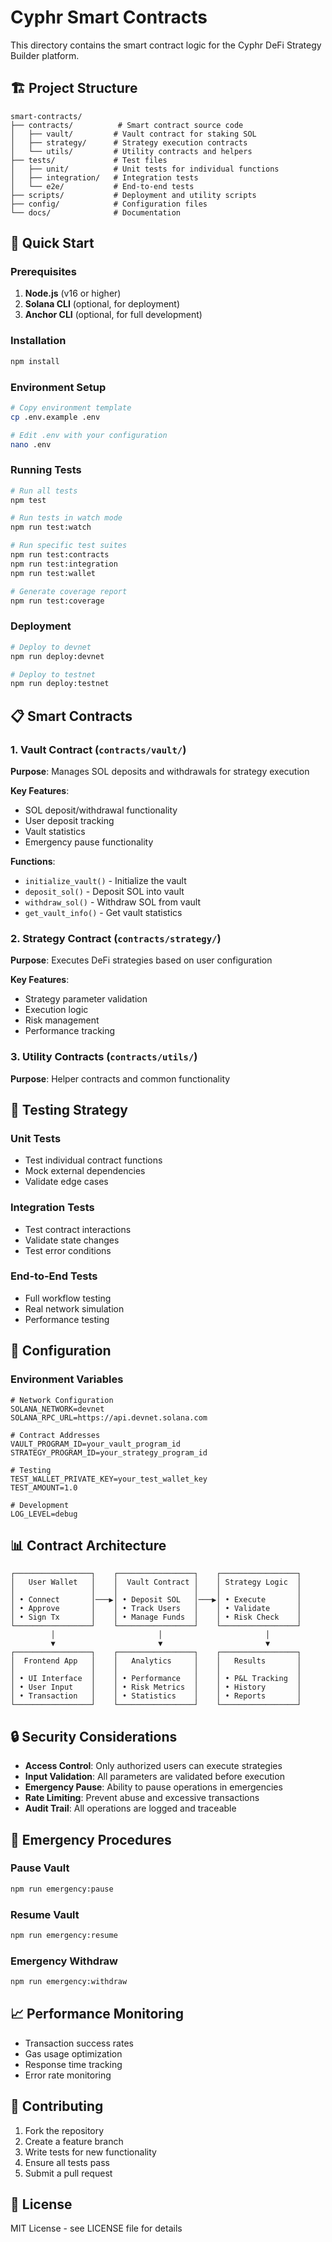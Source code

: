 # Cyphr Smart Contracts

This directory contains the smart contract logic for the Cyphr DeFi Strategy Builder platform.

## 🏗️ Project Structure

```
smart-contracts/
├── contracts/          # Smart contract source code
│   ├── vault/         # Vault contract for staking SOL
│   ├── strategy/      # Strategy execution contracts
│   └── utils/         # Utility contracts and helpers
├── tests/             # Test files
│   ├── unit/          # Unit tests for individual functions
│   ├── integration/   # Integration tests
│   └── e2e/           # End-to-end tests
├── scripts/           # Deployment and utility scripts
├── config/            # Configuration files
└── docs/              # Documentation
```

## 🚀 Quick Start

### Prerequisites

1. **Node.js** (v16 or higher)
2. **Solana CLI** (optional, for deployment)
3. **Anchor CLI** (optional, for full development)

### Installation

```bash
npm install
```

### Environment Setup

```bash
# Copy environment template
cp .env.example .env

# Edit .env with your configuration
nano .env
```

### Running Tests

```bash
# Run all tests
npm test

# Run tests in watch mode
npm run test:watch

# Run specific test suites
npm run test:contracts
npm run test:integration
npm run test:wallet

# Generate coverage report
npm run test:coverage
```

### Deployment

```bash
# Deploy to devnet
npm run deploy:devnet

# Deploy to testnet
npm run deploy:testnet
```

## 📋 Smart Contracts

### 1. Vault Contract (`contracts/vault/`)

**Purpose**: Manages SOL deposits and withdrawals for strategy execution

**Key Features**:
- SOL deposit/withdrawal functionality
- User deposit tracking
- Vault statistics
- Emergency pause functionality

**Functions**:
- `initialize_vault()` - Initialize the vault
- `deposit_sol()` - Deposit SOL into vault
- `withdraw_sol()` - Withdraw SOL from vault
- `get_vault_info()` - Get vault statistics

### 2. Strategy Contract (`contracts/strategy/`)

**Purpose**: Executes DeFi strategies based on user configuration

**Key Features**:
- Strategy parameter validation
- Execution logic
- Risk management
- Performance tracking

### 3. Utility Contracts (`contracts/utils/`)

**Purpose**: Helper contracts and common functionality

## 🧪 Testing Strategy

### Unit Tests
- Test individual contract functions
- Mock external dependencies
- Validate edge cases

### Integration Tests
- Test contract interactions
- Validate state changes
- Test error conditions

### End-to-End Tests
- Full workflow testing
- Real network simulation
- Performance testing

## 🔧 Configuration

### Environment Variables

```env
# Network Configuration
SOLANA_NETWORK=devnet
SOLANA_RPC_URL=https://api.devnet.solana.com

# Contract Addresses
VAULT_PROGRAM_ID=your_vault_program_id
STRATEGY_PROGRAM_ID=your_strategy_program_id

# Testing
TEST_WALLET_PRIVATE_KEY=your_test_wallet_key
TEST_AMOUNT=1.0

# Development
LOG_LEVEL=debug
```

## 📊 Contract Architecture

```
┌─────────────────┐    ┌─────────────────┐    ┌─────────────────┐
│   User Wallet   │    │  Vault Contract │    │ Strategy Logic  │
│                 │    │                 │    │                 │
│ • Connect       │───▶│ • Deposit SOL   │───▶│ • Execute       │
│ • Approve       │    │ • Track Users   │    │ • Validate      │
│ • Sign Tx       │    │ • Manage Funds  │    │ • Risk Check    │
└─────────────────┘    └─────────────────┘    └─────────────────┘
         │                       │                       │
         ▼                       ▼                       ▼
┌─────────────────┐    ┌─────────────────┐    ┌─────────────────┐
│  Frontend App   │    │   Analytics     │    │   Results       │
│                 │    │                 │    │                 │
│ • UI Interface  │    │ • Performance   │    │ • P&L Tracking  │
│ • User Input    │    │ • Risk Metrics  │    │ • History       │
│ • Transaction   │    │ • Statistics    │    │ • Reports       │
└─────────────────┘    └─────────────────┘    └─────────────────┘
```

## 🔒 Security Considerations

- **Access Control**: Only authorized users can execute strategies
- **Input Validation**: All parameters are validated before execution
- **Emergency Pause**: Ability to pause operations in emergencies
- **Rate Limiting**: Prevent abuse and excessive transactions
- **Audit Trail**: All operations are logged and traceable

## 🚨 Emergency Procedures

### Pause Vault
```bash
npm run emergency:pause
```

### Resume Vault
```bash
npm run emergency:resume
```

### Emergency Withdraw
```bash
npm run emergency:withdraw
```

## 📈 Performance Monitoring

- Transaction success rates
- Gas usage optimization
- Response time tracking
- Error rate monitoring

## 🤝 Contributing

1. Fork the repository
2. Create a feature branch
3. Write tests for new functionality
4. Ensure all tests pass
5. Submit a pull request

## 📄 License

MIT License - see LICENSE file for details 